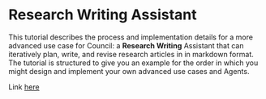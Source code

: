 # Research Writing Assistant

This tutorial describes the process and implementation details for a more advanced use case for Council: a **Research Writing** Assistant that can iteratively plan, write, and revise research articles in in markdown format. The tutorial is structured to give you an example for the order in which you might design and implement your own advanced use cases and Agents.

Link [here](https://github.com/chain-ml/council-writing-assistant/blob/main/docs/README.md)
